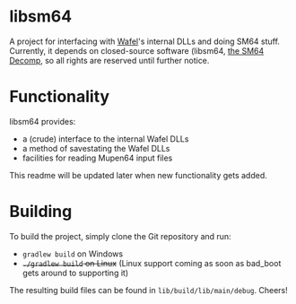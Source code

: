 # libsm64
A project for interfacing with [Wafel](https://github.com/branpk/wafel)'s internal DLLs and doing SM64 stuff.
Currently, it depends on closed-source software (libsm64, [the SM64 Decomp](https://github.com/n64decomp/sm64), 
so all rights are reserved until further notice.

# Functionality
libsm64 provides:

- a (crude) interface to the internal Wafel DLLs
- a method of savestating the Wafel DLLs
- facilities for reading Mupen64 input files

This readme will be updated later when new functionality gets added.

# Building
To build the project, simply clone the Git repository and run:

- `gradlew build` on Windows
- ~~`./gradlew build` on Linux~~ (Linux support coming as soon as bad_boot gets around to supporting it)

The resulting build files can be found in `lib/build/lib/main/debug`. Cheers!